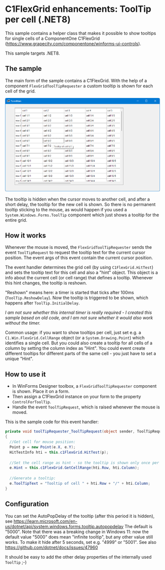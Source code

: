 # C1FlexGrid enhancements: ToolTip per cell (.NET8)

This sample contains a helper class that makes it possible to show tooltips for single cells of a ComponentOne C1FlexGrid (https://www.grapecity.com/componentone/winforms-ui-controls). 

This sample targets .NET8. 


## The sample

The main form of the sample contains a C1FlexGrid. With the help of a component `FlexGridToolTipRequester` a custom tooltip is shown
for each cell of the grid.

![ToolTipRequester sample](tooltiprequester.png)

The tooltip is hidden when the cursor moves to another cell, and after a short delay, the tooltip for the new cell is shown. So there is no permanent
tooltip sticking to the mouse, as would happen if you used a `System.Windows.Forms.ToolTip` component which just shows a tooltip for the entire grid.


## How it works

Whenever the mouse is moved, the `FlexGridToolTipRequester` sends the event `ToolTipRequest` to request the tooltip text 
for the current cursor position. The event args of this event contain the current cursor position.
  
The event handler determines the grid cell (by using `C1FlexGrid.HitTest`) and sets the tooltip text for this cell and also a "hint" object.
This object is a info about the current cell (or cell range) that defines a tooltip.
Whenever this hint changes, the tooltip is reshown.

"Reshown" means here: a timer is started that ticks after 100ms (`ToolTip.ReshowDelay`). Now the tooltip is triggered to be shown, which happens after `ToolTip.InitialDelay`.

*I am not sure whether this internal timer is really required - I created this sample based on old code, and I am not sure whether it would also work without the timer.*

Common usage: if you want to show tooltips per cell, just set e.g. a `C1.Win.FlexGrid.CellRange`
object (or a `System.Drawing.Point`) which identifies a single cell.
But you could also create a tooltip for all cells of a column by setting the column index as "Hint".
You could event create different tooltips for different parts of the same cell - you just have to set a unique "Hint".


## How to use it
* In WinForms Designer toolbox, a `FlexGridToolTipRequester` component is shown. Place it on a form. 
* Then assign a C1FlexGrid instance on your form to the property `ControlForToolTip`.
* Handle the event `ToolTipRequest`, which is raised whenever the mouse is moved.

This is the sample code for this event handler:

~~~~c#
private void toolTipRequester_ToolTipRequest(object sender, ToolTipRequestEventArgs e)
{
  //Get cell for mouse position:
  Point p = new Point(e.X, e.Y);
  HitTestInfo hti = this.c1FlexGrid.HitTest(p);
  
  //Set the cell range as hint - so the tooltip is shown only once per cell.
  e.Hint = this.c1FlexGrid.GetCellRange(hti.Row, hti.Column);

  //Generate a tooltip:
  e.ToolTipText = "Tooltip of cell " + hti.Row + "/" + hti.Column;
}
~~~~


## Configuration

You can set the AutoPopDelay of the tooltip (after this period it is hidden), see https://learn.microsoft.com/en-us/dotnet/api/system.windows.forms.tooltip.autopopdelay
The default is "5000".
Note that there was a breaking change in Windows 11: now the default value "5000" does mean "infinite tooltip", but any other value still works. 
To make it hide after 5 seconds, set e.g. "4999" or "5001". See also https://github.com/dotnet/docs/issues/47960

It should be easy to add the other delay properties of the internally used `ToolTip` ;-)